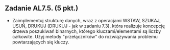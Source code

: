## Zadanie AL7.5. (5 pkt.) 
- Zaimplementuj strukturę danych, wraz z operacjami WSTAW, SZUKAJ, USUŃ, DRUKUJ (DRUKUJ - jak w zadaniu 7.3), która realizuje koncepcję drzewa poszukiwań binarnych, którego kluczami/elementami są liczby całkowite. Użyj metody "przełączników" do rozwiązywania problemu powtarzających się kluczy.
